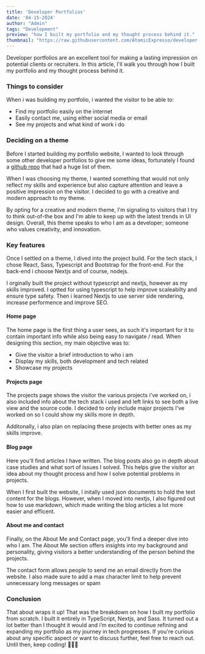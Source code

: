 ```yaml
---
title: 'Developer Portfolios'
date: '04-15-2024'
author: "Admin"
tags: "Development"
preview: "how I built my portfolio and my thought process behind it."
thumbnail: "https://raw.githubusercontent.com/AtomicExpresso/developer-portfolio/master/src/assets/images/thumbnails/personal-website.webp"
---
```


Developer portfolios are an excellent tool for making a lasting impression on potential clients or recruiters. In this article, I'll walk you through how I built my portfolio and my thought process behind it.

### **Things to consider**

When i was building my portfolio, i wanted the visitor to be able to:

- Find my portfolio easily on the internet
- Easily contact me, using either social media or email
- See my projects and what kind of work i do

### **Deciding on a theme**

Before I started building my portfolio website, I wanted to look through some other developer portfolios to give me some ideas, fortunately  I found a [github repo](https://github.com/emmabostian/developer-portfolios) that had a huge list of them.

When I was choosing my theme, I wanted something that would not only reflect my skills and experience but also capture attention and leave a positive impression on the visitor. I decided to go with a creative and modern approach to my theme.

By opting for a creative and modern theme, I'm signaling to visitors that I try to think out-of-the box and I'm able to keep up with the latest trends in UI design.  Overall, this theme speaks to who I am as a developer; someone who values creativity, and innovation.

### **Key features**

Once I settled on a theme, I dived into the project build. For the tech stack, I chose React, Sass, Typescript and Bootstrap for the front-end. For the back-end i choose Nextjs and of course, nodejs.

I orginally built the project without typescript and nextjs, however as my skills improved. I optted for using typescript to help improve scaleabilty and ensure type safety. Then i learned Nextjs to use server side rendering, increase performence and improve SEO.

#### **Home page**

The home page is the first thing a user sees, as such it's important for it to contain important info while also being easy to navigate / read. When designing this section, my main objective was to:

- Give the visitor a brief introduction to who i am
- Display my skills, both development and tech related
- Showcase my projects

#### **Projects page**

The projects page shows the visitor the various projects i've worked on, i also included info about the tech stack i used and left links to see both a live view and the source code. I decided to only include major projects I've worked on so I could show my skills more in depth.

Additonally, i also plan on replacing these projects with better ones as my skills improve.

#### **Blog page**

Here you'll find articles I have written. The blog posts also go in depth about case studies and what sort of issues I solved. This helps give the visitor an idea about my thought process and how I solve potential problems in projects.

When I first built the website, I initally used json documents to hold the text content for the blogs. However, when I moved into nextjs, I also figured out how to use markdown, which made writing the blog articles a lot more easier and efficent.

#### **About me and contact**

Finally, on the About Me and Contact page, you'll find a deeper dive into who I am. The About Me section offers insights into my background and personality, giving visitors a better understanding of the person behind the projects.

The contact form allows people to send me an email directly from the website. I also made sure to add a max character limit to help prevent unnecessary long messages or spam

### **Conclusion**

That about wraps it up! That was the breakdown on how I built my portfolio from scratch. I built it entirely in TypeScript, Nextjs, and Sass. It turned out a lot better than I thought it would and i’m excited to continue refining and expanding my portfolio as my journey in tech progresses. If you're curious about any specific aspect or want to discuss further, feel free to reach out. Until then, keep coding! 👩‍💻🚀
